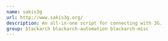 ```yaml
---
name: sakis3g
url: http://www.sakis3g.org/
description: An all-in-one script for connecting with 3G.
group: blackarch blackarch-automation blackarch-misc
---
```

